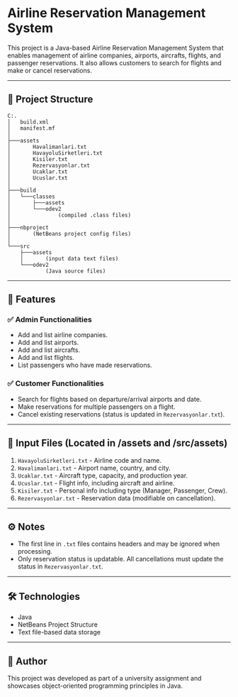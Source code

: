 # Airline Reservation Management System

This project is a Java-based Airline Reservation Management System that enables management of airline companies, airports, aircrafts, flights, and passenger reservations. It also allows customers to search for flights and make or cancel reservations.

---

## 📁 Project Structure

```
C:.
│   build.xml
│   manifest.mf
│
├───assets
│       Havalimanlari.txt
│       HavayoluSirketleri.txt
│       Kisiler.txt
│       Rezervasyonlar.txt
│       Ucaklar.txt
│       Ucuslar.txt
│
├───build
│   └───classes
│       ├───assets
│       └───odev2
│               (compiled .class files)
│
├───nbproject
│       (NetBeans project config files)
│
└───src
    ├───assets
    │       (input data text files)
    └───odev2
            (Java source files)
```

---

## 🚀 Features

### ✅ Admin Functionalities
- Add and list airline companies.
- Add and list airports.
- Add and list aircrafts.
- Add and list flights.
- List passengers who have made reservations.

### ✅ Customer Functionalities
- Search for flights based on departure/arrival airports and date.
- Make reservations for multiple passengers on a flight.
- Cancel existing reservations (status is updated in `Rezervasyonlar.txt`).

---

## 📄 Input Files (Located in /assets and /src/assets)
1. `HavayoluSirketleri.txt` - Airline code and name.
2. `Havalimanlari.txt` - Airport name, country, and city.
3. `Ucaklar.txt` - Aircraft type, capacity, and production year.
4. `Ucuslar.txt` - Flight info, including aircraft and airline.
5. `Kisiler.txt` - Personal info including type (Manager, Passenger, Crew).
6. `Rezervasyonlar.txt` - Reservation data (modifiable on cancellation).

---

## ⚙ Notes
- The first line in `.txt` files contains headers and may be ignored when processing.
- Only reservation status is updatable. All cancellations must update the status in `Rezervasyonlar.txt`.

---

## 🛠 Technologies
- Java
- NetBeans Project Structure
- Text file-based data storage

---

## 📌 Author
This project was developed as part of a university assignment and showcases object-oriented programming principles in Java.
